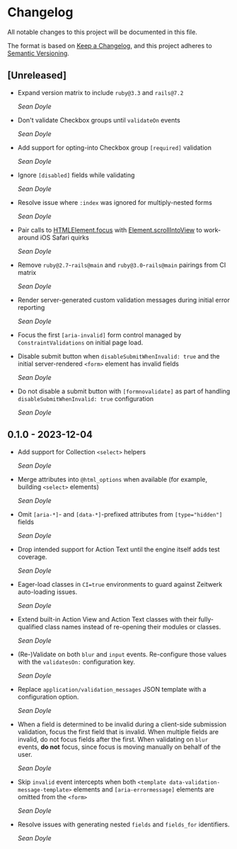 # Changelog
All notable changes to this project will be documented in this file.

The format is based on [Keep a Changelog](https://keepachangelog.com/en/1.0.0/),
and this project adheres to [Semantic Versioning](https://semver.org/spec/v2.0.0.html).

## [Unreleased]

*   Expand version matrix to include `ruby@3.3` and `rails@7.2`

    *Sean Doyle*

*   Don't validate Checkbox groups until `validateOn` events

    *Sean Doyle*

*   Add support for opting-into Checkbox group `[required]` validation

    *Sean Doyle*

*   Ignore `[disabled]` fields while validating

    *Sean Doyle*

*   Resolve issue where `:index` was ignored for multiply-nested forms

    *Sean Doyle*

*   Pair calls to [HTMLElement.focus][] with [Element.scrollIntoView][] to
    work-around iOS Safari quirks

    *Sean Doyle*

[HTMLElement.focus]: https://developer.mozilla.org/en-US/docs/Web/API/HTMLElement/focus
[Element.scrollIntoView]: https://developer.mozilla.org/en-US/docs/Web/API/Element/scrollIntoView

*   Remove `ruby@2.7`-`rails@main` and `ruby@3.0`-`rails@main` pairings from CI
    matrix

    *Sean Doyle*

*   Render server-generated custom validation messages during initial error
    reporting

    *Sean Doyle*

*   Focus the first `[aria-invalid]` form control managed by
    `ConstraintValidations` on initial page load.

*   Disable submit button when `disableSubmitWhenInvalid: true` and the initial
    server-rendered `<form>` element has invalid fields

    *Sean Doyle*

*   Do not disable a submit button with `[formnovalidate]` as part of handling
    `disableSubmitWhenInvalid: true` configuration

    *Sean Doyle*

## 0.1.0 - 2023-12-04

*   Add support for Collection `<select>` helpers

    *Sean Doyle*

*   Merge attributes into `@html_options` when available (for example, building
    `<select>` elements)

    *Sean Doyle*

*   Omit `[aria-*]`- and `[data-*]`-prefixed attributes from `[type="hidden"]`
    fields

    *Sean Doyle*

*   Drop intended support for Action Text until the engine itself adds test
    coverage.

    *Sean Doyle*

*   Eager-load classes in `CI=true` environments to guard against Zeitwerk
    auto-loading issues.

    *Sean Doyle*

*   Extend built-in Action View and Action Text classes with their
    fully-qualified class names instead of re-opening their modules or classes.

    *Sean Doyle*

*   (Re-)Validate on both `blur` and `input` events. Re-configure those values
    with the `validatesOn:` configuration key.

    *Sean Doyle*

*   Replace `application/validation_messages` JSON template with a configuration
    option.

    *Sean Doyle*

*   When a field is determined to be invalid during a client-side submission
    validation, focus the first field that is invalid. When multiple fields are
    invalid, do not focus fields after the first. When validating on `blur` events,
    **do not** focus, since focus is moving manually on behalf of the user.

    *Sean Doyle*

*   Skip `invalid` event intercepts when both `<template data-validation-message-template>` elements and `[aria-errormessage]` elements are omitted from the `<form>`

    *Sean Doyle*

*   Resolve issues with generating nested `fields` and `fields_for` identifiers.

    *Sean Doyle*
